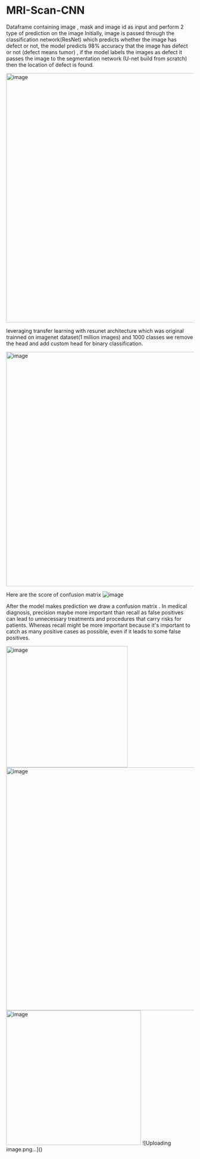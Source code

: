 # MRI-Scan-CNN

Dataframe containing image , mask and image id as input and perform 2 type of prediction on the image
Initially, image is passed through the classification network(ResNet) which predicts whether the image has defect or not, the model
predicts 98% accuracy that the image has defect or not (defect means tumor) , if the model labels the images as defect it passes the image to the
segmentation network (U-net build from scratch) then the  location of defect is found.

<img width="670" alt="image" src="https://github.com/user-attachments/assets/3e720c7c-2145-4960-aecd-6f41ee6d9ef6">

leveraging transfer learning with resunet architecture which was original trainned on imagenet dataset(1 million images) and 1000 classes we remove the head and add custom head for binary classification.

<img width="630" alt="image" src="https://github.com/user-attachments/assets/7f46c57d-5378-4a12-924f-86bbabbba3a2">

Here are the score of confusion matrix 
![image](https://github.com/user-attachments/assets/0b929f85-8035-40dd-a86e-35edde82cd22)

After the model makes prediction we draw a confusion matrix .
In medical diagnosis, precision maybe  more important than recall as false positives can lead to unnecessary treatments and procedures that carry risks for patients.
Whereas recall might be more important because it's important to catch as many positive cases as possible, even if it leads to some false positives.

<img width="326" alt="image" src="https://github.com/user-attachments/assets/1c29c17a-8ed6-462d-8951-4a6ff8a162d6">
<img width="653" alt="image" src="https://github.com/user-attachments/assets/50d1593a-1591-4889-90b4-81589aff53d6">
<img width="362" alt="image" src="https://github.com/user-attachments/assets/b72b93d3-43ae-459b-91ba-9e543db55377">
![Uploading image.png…]()

